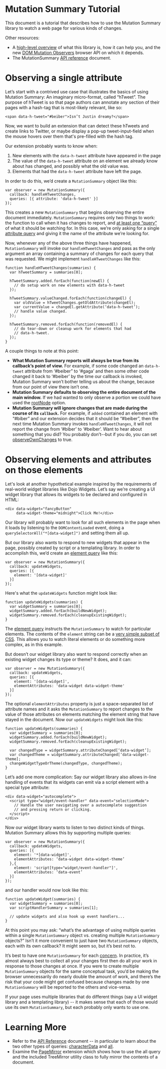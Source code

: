 # Mutation Summary Tutorial #

This document is a tutorial that describes how to use the Mutation Summary library to watch a web page for various kinds of changes.

Other resources:
  * A [high-level overview](https://github.com/rafaelw/mutation-summary) of what this library is, how it can help you, and the new [DOM Mutation Observers](http://dvcs.w3.org/hg/domcore/raw-file/tip/Overview.html#mutation-observers) browser API on which it depends.
  * The MutationSummary [API reference](APIReference.md) document.

# Observing a single attribute #

Let’s start with a contrived use case that illustrates the basics of using Mutation Summary: An imaginary micro-format, called “hTweet”. The purpose of hTweet is so that page authors can annotate any section of their pages with a hash-tag that is most-likely relevant, like so:

```
<span data-h-tweet="#beiber">Isn’t Justin dreamy?</span>
```

Now, we want to build an extension that can detect these hTweets and create links to Twitter, or maybe display a pop-up tweet-input-field when the mouse hovers over them that's pre-filled with the hash tag.

Our extension probably wants to know when:
  1. New elements with the `data-h-tweet` attribute have appeared in the page
  1. The value of the `data-h-tweet` attribute on an element we already know about has changed, and possibly what the old value was.
  1. Elements that had the `data-h-tweet` attribute have left the page.

In order to do this, we’d create a `MutationSummary` object like this:

```
var observer = new MutationSummary({
  callback: handleHTweetChanges,
  queries: [{ attribute: 'data-h-tweet' }]
});
```

This creates a new `MutationSummary` that begins observing the entire document immediately. `MutationSummary` requires only two things to work: the function to call when it has changes to report, and [at least one “query”](APIReference.md#configuration-options) of what it should be watching for. In this case, we’re only asking for a single [attribute query](APIReference.md#the-attribute-query) and giving it the name of the attribute we’re looking for.

Now, whenever any of the above three things have happened, `MutationSummary` will invoke our `handleHTweetChanges` and pass as the only argument an array containing a summary of changes for each query that was requested. We might implement `handleHTweetChanges` like this:

```
function handleHTweetChanges(summaries) {
  var hTweetSummary = summaries[0];

  hTweetSummary.added.forEach(function(newEl) {
    // do setup work on new elements with data-h-tweet
  });

  hTweetSummary.valueChanged.forEach(function(changeEl) {
    var oldValue = hTweetChanges.getOldAttribute(changeEl);
    var currentValue = changeEl.getAttribute(‘data-h-tweet’);
    // handle value changed.
  });

  hTweetSummary.removed.forEach(function(removedEl) {
    // do tear-down or cleanup work for elements that had
    // data-h-tweet.
  });
}
```

A couple things to note at this point:
  * **What Mutation Summary reports will always be true from its callback’s point of view.** For example, if some code changed an `data-h-tweet` attribute from ‘#beiber” to ‘#gaga’ and then some other code changed it back to ‘#beiber’ by the time our callback is invoked, Mutation Summary won’t bother telling us about the change, because from our point of view there isn’t one.
  * **Mutation Summary defaults to observing the entire document of the main window.** If we had wanted to only observe a portion we could have used the [rootNode](APIReference.md#configuration-options) option.
  * **Mutation Summary will ignore changes that are made during the course of its `callback`.** For example, if `added` contained an element with “#biber” and our extension decides that it should be “#beiber”, then the next time Mutation Summary invokes `handleHTweetChanges`, it will not report the change from ‘#biber’ to ‘#beiber’. Want to hear about something that you did? You probably don’t--but if you do, you can set [observeOwnChanges](APIReference.md#configuration-options) to true.

# Observing elements and attributes on those elements #

Let's look at another hypothetical example inspired by the requirements of real-world widget libraries like Dojo Widgets. Let’s say we’re creating a UI widget library that allows its widgets to be declared and configured in HTML:

```
<div data-widget="fancyButton"
     data-widget-theme="midnight">Click Me!</div>
```

Our library will probably want to look for all such elements in the page when it loads by listening to the `DOMContentLoaded` event, doing a `querySelectorAll("*[data-widget]")` and setting them all up.

But our library also wants to respond to new widgets that appear in the page, possibly created by script or a templating library. In order to accomplish this, we’d create an [element query](APIReference.md#the-element-query) like this:

```
var observer = new MutationSummary({
  callback: updateWidgets,
  queries: [{
    element: '[data-widget]'
  }]
});
```

Here's what the `updateWidgets` function might look like:

```
function updateWidgets(summaries) {
  var widgetSummary = summaries[0];
  widgetSummary.added.forEach(buildNewWidget);
  widgetSummary.removed.forEach(cleanupExistingWidget);
}
```

The [element query](APIReference.md#the-element-query) instructs the `MutationSummary` to watch for particular elements. The contents of the `element` string can be a [very simple subset of CSS](APIReference.md#supported-selector-syntax). This allows you to watch literal elements or do something more complex, as in this example.

But doesn’t our widget library also want to respond correctly when an existing widget changes its type or theme? It does, and it can:

```
var observer = new MutationSummary({
  callback: updateWidgets,
  queries: [{
    element: '[data-widget]',
    elementAttributes: 'data-widget data-widget-theme'
  }]
});
```

The optional `elementAttributes` property is just a space-separated list of attribute names and it asks the `MutationSummary` to report changes to the value of those attributes on elements matching the element string that have stayed in the document. Now our `updateWidgets` might look like this:

```
function updateWidgets(summaries) {
  var widgetSummary = summaries[0];
  widgetSummary.added.forEach(buildNewWidget);
  widgetSummary.removed.forEach(cleanupExistingWidget);

  var changedType = widgetSummary.attributeChanged[‘data-widget’];
  var changedTheme = widgetSummary.attributeChanged[‘data-widget-theme];
  changeWidgetTypeOrTheme(changedType, changedTheme);
}
```

Let’s add one more complication: Say our widget library also allows in-line handling of events that its widgets can emit via a script element with a special type attribute:

```
<div data-widget="autocomplete">
  <script type="widget/event-handler" data-event="selectionMade">
    // Handle the user navigating over a autocomplete suggestion
    // and pressing return or clicking.
  </script>
</div>
```

Now our widget library wants to listen to two distinct kinds of things. Mutation Summary allows this by supporting multiple queries:

```
var observer = new MutationSummary({
  callback: updateWidgets,
  queries: [{
    element: '*[data-widget]',
    elementAttributes: ‘data-widget data-widget-theme’
  },{
    element: 'script[type="widget/event-handler"]',
    elementAttributes: ‘data-event’
  }]
});
```

and our handler would now look like this:

```
function updateWidget(summaries) {
  var widgetSummary = summaries[0];
  var scriptHandlerSummary = summaries[1];

  // update widgets and also hook up event handlers...
}
```

At this point you may ask: “what’s the advantage of using multiple queries within a single `MutationSummary` object vs. creating multiple `MutationSummary` objects?” Isn’t it more convenient to just have two `MutationSummary` objects, each with its own callback? It might seem so, but it’s best not to.

It’s best to have one `MutationSummary` for each [concern](http://en.wikipedia.org/wiki/Concern_(computer_science)). In practice, it’s almost always best to collect all your changes first then do all your work in response to those changes at once. If you were to create multiple `MutationSummary` objects for the same conceptual task, you’d be making the browser unnecessarily do nearly double the amount of work, and there’s the risk that your code might get confused because changes made by one `MutationSummary` will be reported to the others and vice-versa.

If your page uses multiple libraries that do different things (say a UI widget library and a templating library) -- it makes sense that each of those would use its own `MutationSummary`, but each probably only wants to use one.

# Learning More #

  * Refer to the [API Reference](APIReference.md) document -- in particular to learn about the two other types of queries: [characterData](APIReference.md#the-characterdata-query) and [all](APIReference.md#the-all-query).
  * Examine the [PageMirror](examples/pagemirror_extension) extension which shows how to use the all query and the included TreeMirror utility class to fully mirror the contents of a document.
